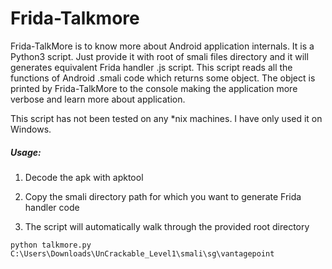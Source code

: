 # Frida-Talkmore

Frida-TalkMore is to know more about Android application internals. It is a Python3 script. Just provide it with root of smali files directory and it will generates equivalent Frida handler .js script. This script reads all the functions of Android .smali code which returns some object. The object is printed by Frida-TalkMore to the console making the application more verbose and learn more about application.

This script has not been tested on any *nix machines. I have only used it on Windows.
<h5>Usage:</h5>

1. Decode the apk with apktool

2. Copy the smali directory path for which you want to generate Frida handler code

3. The script will automatically walk through the provided root directory

```python talkmore.py C:\Users\Downloads\UnCrackable_Level1\smali\sg\vantagepoint```
